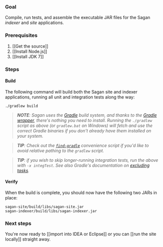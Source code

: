 ### Goal

Compile, run tests, and assemble the executable JAR files for the Sagan *indexer* and *site* applications.

### Prerequisites

1. [[Get the source]]
1. [[Install Node.js]]
1. [[Install JDK 7]]

### Steps

#### Build

The following command will build both the Sagan site and indexer applications, running all unit and integration tests along the way:

    ./gradlew build

> _**NOTE**: Sagan uses the [Gradle](http://gradle.org) build system, and thanks to the [Gradle wrapper](http://www.gradle.org/docs/current/userguide/gradle_wrapper.html), there's nothing you need to install. Running the `./gradlew` script as above (or `gradlew.bat` on Windows) will fetch and use the correct Gradle binaries if you don't already have them installed on your system._
    
> _**TIP**: Check out the [`find-gradle`](https://github.com/cbeams/shell-scripts/blob/master/find-gradle) convenience script if you'd like to avoid relative pathing to the `gradlew` script._
    
> _**TIP**: if you wish to skip longer-running integration tests, run the above with `-x integTest`. See also Gradle's documentation on [excluding tasks](http://www.gradle.org/docs/current/userguide/tutorial_gradle_command_line.html#sec:excluding_tasks_from_the_command_line)._


#### Verify

When the build is complete, you should now have the following two JARs in place:

    sagan-site/build/libs/sagan-site.jar
    sagan-indexer/build/libs/sagan-indexer.jar

### Next steps

You're now ready to [[import into IDEA or Eclipse]] or you can [[run the site locally]] straight away.


